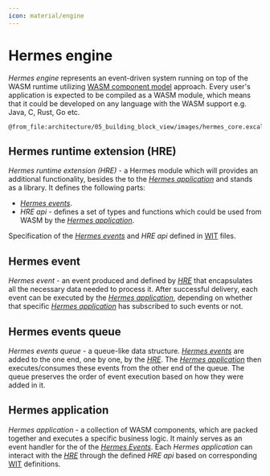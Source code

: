 ```yaml
---
icon: material/engine
---
```


# Hermes engine

*Hermes engine* represents an event-driven system running on top of the WASM runtime utilizing
[WASM component model](https://component-model.bytecodealliance.org/design/why-component-model.html) approach.
Every user's application is expected to be compiled as a WASM module,
which means that it could be developed on any language with the WASM support e.g. Java, C, Rust, Go etc.

```kroki-excalidraw
@from_file:architecture/05_building_block_view/images/hermes_core.excalidraw
```

## Hermes runtime extension (HRE)

*Hermes runtime extension (HRE)* - a Hermes module
which will provides an additional functionality, besides the  to the [*Hermes application*] and stands as a library.
It defines the following parts:

* [*Hermes events*].
* *HRE api* - defines a set of types and functions which could be used from WASM by the [*Hermes application*].
  
Specification of the [*Hermes events*] and *HRE api* defined in [WIT] files.

## Hermes event

*Hermes event* - an event produced and defined by [*HRE*] that encapsulates all the necessary data needed to process it.
After successful delivery, each event can be executed by the [*Hermes application*],
depending on whether that specific [*Hermes application*] has subscribed to such events or not.

## Hermes events queue

*Hermes events queue* - a queue-like data structure.
[*Hermes events*] are added to the one end, one by one, by the [*HRE*].
The [*Hermes application*] then executes/consumes these events from the other end of the queue.
The queue preserves the order of event execution based on how they were added in it.

## Hermes application

*Hermes application* - a collection of WASM components, which are packed together and executes a specific business logic.
It mainly serves as an event handler for the of the [*Hermes Events*].
Each *Hermes application* can interact with the [*HRE*] through the defined *HRE api* based on corresponding
[WIT] definitions.

[WIT]: https://component-model.bytecodealliance.org/design/wit.html
[*HRE*]: #hermes-runtime-extension-hre
[*Hermes Events*]: #hermes-event
[*Hermes application*]: #hermes-application
